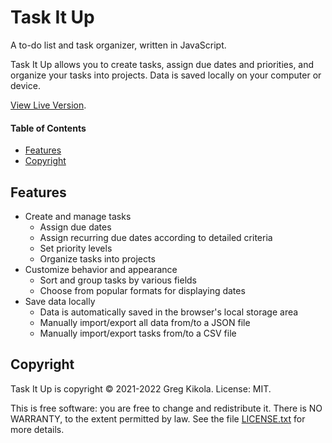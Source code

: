 # Task It Up

A to-do list and task organizer, written in JavaScript.

Task It Up allows you to create tasks, assign due dates and priorities, and
organize your tasks into projects. Data is saved locally on your computer or
device.

[View Live Version](https://www.gregkikola.com/task-it-up/).


#### Table of Contents

- [Features](#features)
- [Copyright](#copyright)


## Features

- Create and manage tasks
  - Assign due dates
  - Assign recurring due dates according to detailed criteria
  - Set priority levels
  - Organize tasks into projects
- Customize behavior and appearance
  - Sort and group tasks by various fields
  - Choose from popular formats for displaying dates
- Save data locally
  - Data is automatically saved in the browser's local storage area
  - Manually import/export all data from/to a JSON file
  - Manually import/export tasks from/to a CSV file


## Copyright

Task It Up is copyright &copy; 2021-2022 Greg Kikola. License: MIT.

This is free software: you are free to change and redistribute it. There is NO
WARRANTY, to the extent permitted by law. See the file
[LICENSE.txt](LICENSE.txt) for more details.
